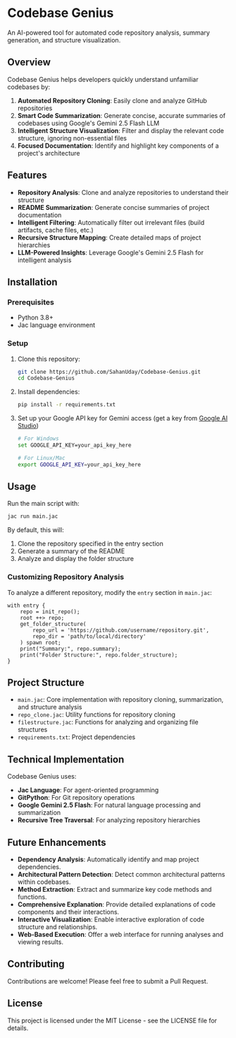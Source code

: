 # Codebase Genius

An AI-powered tool for automated code repository analysis, summary generation, and structure visualization.

## Overview

Codebase Genius helps developers quickly understand unfamiliar codebases by:

1. **Automated Repository Cloning**: Easily clone and analyze GitHub repositories
2. **Smart Code Summarization**: Generate concise, accurate summaries of codebases using Google's Gemini 2.5 Flash LLM
3. **Intelligent Structure Visualization**: Filter and display the relevant code structure, ignoring non-essential files
4. **Focused Documentation**: Identify and highlight key components of a project's architecture

## Features

- **Repository Analysis**: Clone and analyze repositories to understand their structure
- **README Summarization**: Generate concise summaries of project documentation
- **Intelligent Filtering**: Automatically filter out irrelevant files (build artifacts, cache files, etc.)
- **Recursive Structure Mapping**: Create detailed maps of project hierarchies
- **LLM-Powered Insights**: Leverage Google's Gemini 2.5 Flash for intelligent analysis

## Installation

### Prerequisites

- Python 3.8+
- Jac language environment

### Setup

1. Clone this repository:
   ```bash
   git clone https://github.com/SahanUday/Codebase-Genius.git
   cd Codebase-Genius
   ```

2. Install dependencies:
   ```bash
   pip install -r requirements.txt
   ```

3. Set up your Google API key for Gemini access (get a key from [Google AI Studio](https://makersuite.google.com/))
   ```bash
   # For Windows
   set GOOGLE_API_KEY=your_api_key_here
   
   # For Linux/Mac
   export GOOGLE_API_KEY=your_api_key_here
   ```

## Usage

Run the main script with:

```bash
jac run main.jac
```

By default, this will:
1. Clone the repository specified in the entry section
2. Generate a summary of the README
3. Analyze and display the folder structure

### Customizing Repository Analysis

To analyze a different repository, modify the `entry` section in `main.jac`:

```jac
with entry {
    repo = init_repo();
    root ++> repo;
    get_folder_structure(
        repo_url = 'https://github.com/username/repository.git',
        repo_dir = 'path/to/local/directory'
    ) spawn root;
    print("Summary:", repo.summary);
    print("Folder Structure:", repo.folder_structure);
}
```

## Project Structure

- `main.jac`: Core implementation with repository cloning, summarization, and structure analysis
- `repo_clone.jac`: Utility functions for repository cloning
- `filestructure.jac`: Functions for analyzing and organizing file structures
- `requirements.txt`: Project dependencies

## Technical Implementation

Codebase Genius uses:
- **Jac Language**: For agent-oriented programming
- **GitPython**: For Git repository operations
- **Google Gemini 2.5 Flash**: For natural language processing and summarization
- **Recursive Tree Traversal**: For analyzing repository hierarchies

## Future Enhancements

- **Dependency Analysis**: Automatically identify and map project dependencies.
- **Architectural Pattern Detection**: Detect common architectural patterns within codebases.
- **Method Extraction**: Extract and summarize key code methods and functions.
- **Comprehensive Explanation**: Provide detailed explanations of code components and their interactions.
- **Interactive Visualization**: Enable interactive exploration of code structure and relationships.
- **Web-Based Execution**: Offer a web interface for running analyses and viewing results.

## Contributing

Contributions are welcome! Please feel free to submit a Pull Request.

## License

This project is licensed under the MIT License - see the LICENSE file for details.
